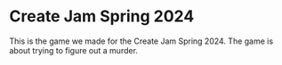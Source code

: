 # Create Jam Spring 2024
This is the game we made for the Create Jam Spring 2024. The game is about trying to figure out a murder.
